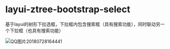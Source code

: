# layui-ztree-bootstrap-select
基于layui的树形下拉选框，下拉框内包含搜索框（具有搜索功能），同时联动另一个下拉框（也具有搜索功能）

![QQ图片20180728164441](C:\Users\Administrator\Desktop\1.png)